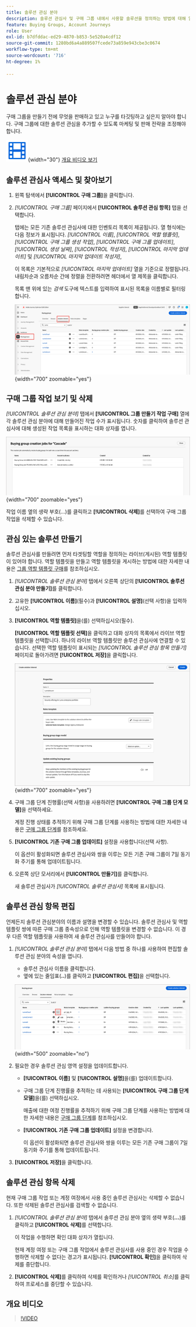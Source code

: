 ```yaml
---
title: 솔루션 관심 분야
description: 솔루션 관심사 및 구매 그룹 내에서 사용할 솔루션을 정의하는 방법에 대해 알아봅니다.
feature: Buying Groups, Account Journeys
role: User
exl-id: b7dfddac-ed29-4870-b853-5e520a4cdf12
source-git-commit: 1280bd6a4a889507fcede73a859e943cbe3c0674
workflow-type: tm+mt
source-wordcount: '716'
ht-degree: 1%

---
```


# 솔루션 관심 분야

구매 그룹을 만들기 전에 무엇을 판매하고 있고 누구를 타깃팅하고 싶은지 알아야 합니다. 구매 그룹에 대한 솔루션 관심을 추가할 수 있도록 마케팅 및 판매 전략을 조정해야 합니다.

![비디오](../../assets/do-not-localize/icon-video.svg){width="30"} [개요 비디오 보기](#overview-video)

## 솔루션 관심사 액세스 및 찾아보기

1. 왼쪽 탐색에서 **[!UICONTROL 구매 그룹]**&#x200B;을 클릭합니다.

1. _[!UICONTROL 구매 그룹]_ 페이지에서 **[!UICONTROL 솔루션 관심 항목]** 탭을 선택합니다.

   탭에는 모든 기존 솔루션 관심사에 대한 인벤토리 목록이 제공됩니다. 열 형식에는 다음 정보가 표시됩니다. _[!UICONTROL 이름]_, _[!UICONTROL 역할 템플릿]_, _[!UICONTROL 구매 그룹 생성 작업]_, _[!UICONTROL 구매 그룹 업데이트]_, _[!UICONTROL 생성 날짜]_, _[!UICONTROL 작성자]_, _[!UICONTROL 마지막 업데이트]_ 및 _[!UICONTROL 마지막 업데이트 작성자]_,

   이 목록은 기본적으로 _[!UICONTROL 마지막 업데이트]_ 열을 기준으로 정렬됩니다. 내림차순과 오름차순 간에 정렬을 전환하려면 헤더에서 열 제목을 클릭합니다.

   목록 맨 위에 있는 _검색_ 도구에 텍스트를 입력하여 표시된 목록을 이름별로 필터링합니다.

   ![솔루션 관심 영역 탭](assets/solution-interest-tab.png){width="700" zoomable="yes"}

## 구매 그룹 작업 보기 및 삭제

_[!UICONTROL 솔루션 관심 분야]_ 탭에서 **[!UICONTROL 그룹 만들기 작업 구매]** 열에 각 솔루션 관심 분야에 대해 만들어진 작업 수가 표시됩니다. 숫자를 클릭하여 솔루션 관심사에 대해 생성된 작업 목록을 표시하는 대화 상자를 엽니다.

![솔루션에 관심이 있는 그룹 작업 구매](assets/buying-group-jobs-for-solution-interest.png){width="700" zoomable="yes"}

작업 이름 옆의 생략 부호(...)를 클릭하고 **[!UICONTROL 삭제]**&#x200B;를 선택하여 구매 그룹 작업을 삭제할 수 있습니다.

## 관심 있는 솔루션 만들기

솔루션 관심사를 만들려면 먼저 타겟팅할 역할을 정의하는 라이브(게시된) 역할 템플릿이 있어야 합니다. 역할 템플릿을 만들고 역할 템플릿을 게시하는 방법에 대한 자세한 내용은 [그룹 역할 템플릿 구매](./buying-groups-role-templates.md)를 참조하십시오.

1. _[!UICONTROL 솔루션 관심 분야]_ 탭에서 오른쪽 상단의 **[!UICONTROL 솔루션 관심 분야 만들기]**&#x200B;를 클릭합니다.

1. 고유한 **[!UICONTROL 이름]**(필수)과 **[!UICONTROL 설명]**(선택 사항)을 입력하십시오.

1. **[!UICONTROL 역할 템플릿]**&#x200B;을(를) 선택하십시오(필수).

   **[!UICONTROL 역할 템플릿 선택]**&#x200B;을 클릭하고 대화 상자의 목록에서 라이브 역할 템플릿을 선택합니다. 하나의 라이브 역할 템플릿만 솔루션 관심사에 연결할 수 있습니다. 선택한 역할 템플릿이 표시되는 _[!UICONTROL 솔루션 관심 항목 만들기]_ 페이지로 돌아가려면 **[!UICONTROL 저장]**&#x200B;을 클릭합니다.

   ![솔루션 관심에 역할 템플릿 추가](assets/solution-interest-create.png){width="700" zoomable="yes"}

1. 구매 그룹 단계 진행률(선택 사항)을 사용하려면 **[!UICONTROL 구매 그룹 단계 모델]**&#x200B;을 선택하세요.

   계정 진행 상태를 추적하기 위해 구매 그룹 단계를 사용하는 방법에 대한 자세한 내용은 [구매 그룹 단계](./buying-group-stages.md)를 참조하세요.

1. **[!UICONTROL 기존 구매 그룹 업데이트]** 설정을 사용합니다(선택 사항).

   이 옵션이 활성화되면 솔루션 관심사와 쌍을 이루는 모든 기존 구매 그룹이 7일 동기화 주기를 통해 업데이트됩니다.

1. 오른쪽 상단 모서리에서 **[!UICONTROL 만들기]**&#x200B;를 클릭합니다.

   새 솔루션 관심사가 _[!UICONTROL 솔루션 관심사]_ 목록에 표시됩니다.

## 솔루션 관심 항목 편집

언제든지 솔루션 관심분야의 이름과 설명을 변경할 수 있습니다. 솔루션 관심사 및 역할 템플릿 쌍에 따른 구매 그룹 종속성으로 인해 역할 템플릿을 변경할 수 없습니다. 이 경우 다른 역할 템플릿을 사용하여 새 솔루션 관심사를 만들어야 합니다.

1. _[!UICONTROL 솔루션 관심 분야]_ 탭에서 다음 방법 중 하나를 사용하여 편집할 솔루션 관심 분야의 속성을 엽니다.

   * 솔루션 관심사 이름을 클릭합니다.
   * 옆에 있는 줄임표(**..**)를 클릭하고 **[!UICONTROL 편집]**&#x200B;을 선택합니다.

   ![솔루션 관심 영역 추가 메뉴](assets/solution-interests-more-menu.png){width="500" zoomable="no"}

1. 필요한 경우 솔루션 관심 영역 설정을 업데이트합니다.

   * **[!UICONTROL 이름]** 및 **[!UICONTROL 설명]**&#x200B;을(를) 업데이트합니다.

   * 구매 그룹 단계 진행률을 추적하는 데 사용되는 **[!UICONTROL 구매 그룹 단계 모델]**&#x200B;을(를) 선택하십시오.

     매출에 대한 여정 진행률을 추적하기 위해 구매 그룹 단계를 사용하는 방법에 대한 자세한 내용은 [구매 그룹 단계](./buying-group-stages.md)를 참조하십시오.

   * **[!UICONTROL 기존 구매 그룹 업데이트]** 설정을 변경합니다.

     이 옵션이 활성화되면 솔루션 관심사와 쌍을 이루는 모든 기존 구매 그룹이 7일 동기화 주기를 통해 업데이트됩니다.

1. **[!UICONTROL 저장]**&#x200B;을 클릭합니다.

## 솔루션 관심 항목 삭제

현재 구매 그룹 작업 또는 계정 여정에서 사용 중인 솔루션 관심사는 삭제할 수 없습니다. 또한 삭제된 솔루션 관심사를 검색할 수 없습니다.

1. _[!UICONTROL 솔루션 관심 분야]_ 탭에서 솔루션 관심 분야 옆의 생략 부호(**...**)를 클릭하고 **[!UICONTROL 삭제]**&#x200B;를 선택합니다.

   이 작업을 수행하면 확인 대화 상자가 열립니다.

   현재 계정 여정 또는 구매 그룹 작업에서 솔루션 관심사를 사용 중인 경우 작업을 수행하면 삭제할 수 없다는 경고가 표시됩니다. **[!UICONTROL 확인]**&#x200B;을 클릭하여 삭제를 중단합니다.

1. **[!UICONTROL 삭제]**&#x200B;를 클릭하여 삭제를 확인하거나 _[!UICONTROL 취소]_&#x200B;를 클릭하여 프로세스를 중단할 수 있습니다.

## 개요 비디오

>[!VIDEO](https://video.tv.adobe.com/v/3433080/?learn=on)
